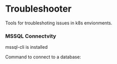 # Troubleshooter

Tools for troubleshoting issues in k8s envionments.

### MSSQL Connectvity
mssql-cli is installed

Command to connect to a database:
